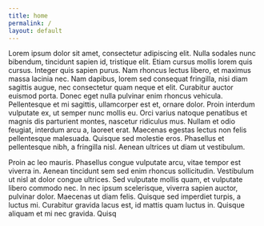 ```yaml
---
title: home
permalink: /
layout: default
---
```



Lorem ipsum dolor sit amet, consectetur adipiscing elit. Nulla sodales nunc bibendum, tincidunt sapien id, tristique elit. Etiam cursus mollis lorem quis cursus. Integer quis sapien purus. Nam rhoncus lectus libero, et maximus massa lacinia nec. Nam dapibus, lorem sed consequat fringilla, nisi diam sagittis augue, nec consectetur quam neque et elit. Curabitur auctor euismod porta. Donec eget nulla pulvinar enim rhoncus vehicula. Pellentesque et mi sagittis, ullamcorper est et, ornare dolor. Proin interdum vulputate ex, ut semper nunc mollis eu. Orci varius natoque penatibus et magnis dis parturient montes, nascetur ridiculus mus. Nullam et odio feugiat, interdum arcu a, laoreet erat. Maecenas egestas lectus non felis pellentesque malesuada. Quisque sed molestie eros. Phasellus et pellentesque nibh, a fringilla nisl. Aenean ultrices ut diam ut vestibulum.

Proin ac leo mauris. Phasellus congue vulputate arcu, vitae tempor est viverra in. Aenean tincidunt sem sed enim rhoncus sollicitudin. Vestibulum ut nisl at dolor congue ultrices. Sed vulputate mollis quam, et vulputate libero commodo nec. In nec ipsum scelerisque, viverra sapien auctor, pulvinar dolor. Maecenas ut diam felis. Quisque sed imperdiet turpis, a luctus mi. Curabitur gravida lacus est, id mattis quam luctus in. Quisque aliquam et mi nec gravida. Quisq